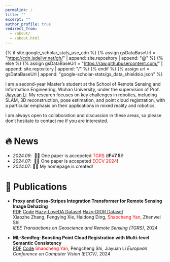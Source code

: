 ```yaml
---
permalink: /
title: ""
excerpt: ""
author_profile: true
redirect_from: 
  - /about/
  - /about.html
---
```


{% if site.google_scholar_stats_use_cdn %}
{% assign gsDataBaseUrl = "https://cdn.jsdelivr.net/gh/" | append: site.repository | append: "@" %}
{% else %}
{% assign gsDataBaseUrl = "https://raw.githubusercontent.com/" | append: site.repository | append: "/" %}
{% endif %}
{% assign url = gsDataBaseUrl | append: "google-scholar-stats/gs_data_shieldsio.json" %}

<span class='anchor' id='about-me'></span>

I am a second-year Master’s student at the School of Remote Sensing and Information Engineering, Wuhan University, under the supervision of Prof. [Jiayuan Li](https://ljy-rs.github.io/web/). My research focuses on key challenges in robotics, including SLAM, 3D reconstruction, pose estimation, and point cloud registration, with a particular emphasis on their applications in mixed reality and robotics.

I am always open to collaboration and discussion in these areas, so please don’t hesitate to contact me if you are interested.

# 🔥 News
- *2024.09*: &nbsp;🎉🎉 One paper is accepeted <span style="color:red">TGRS</span> (**IF=7.5**)!
- *2024.07*: &nbsp;🎉🎉 One paper is accepeted <span style="color:red">ECCV 2024</span>!
- *2024.07*: 🎉🎉 My homepage is created!

# 📝 Publications 

- **Proxy and Cross-Stripes Integration Transformer for Remote Sensing Image Dehazing**  
  [PDF](https://ieeexplore.ieee.org/stamp/stamp.jsp?tp=&arnumber=10677537) [Code](https://github.com/SmileShaun/PCSformer) [Hazy-LoveDA Dataset](https://huggingface.co/datasets/SmileShaun/Hazy-LoveDA) [Hazy-DIOR Dataset](https://huggingface.co/datasets/SmileShaun/Hazy-DIOR)  
  Xiaozhe Zhang, Fengying Xie, Haidong Ding, <span style="color:red">Shaocheng Yan</span>, Zhenwei Shi  
  *IEEE Transactions on Geoscience and Remote Sensing (TGRS)*, 2024

- **ML-SemReg: Boosting Point Cloud Registration with Multi-level Semantic Consistency**  
  [PDF](https://arxiv.org/pdf/2407.09862) [Code](https://github.com/Laka-3DV/ML-SemReg) 
  <span style="color:red">Shaocheng Yan</span>,  Pengcheng Shi,  Jiayuan Li
  *European Conference on Computer Vision (ECCV)*, 2024
